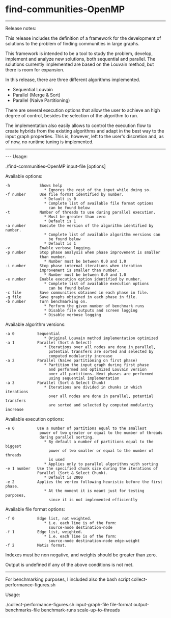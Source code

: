 # find-communities-OpenMP

*************************************************************************************************************************

Release notes:

This release includes the definition of a framework for the development of solutions to 
the problem of finding communities in large graphs. 

This framework is intended to be a tool to study the problem, develop, implement and 
analyze new solutions, both sequential and parallel. The solutions currently implemented are based
on the Louvain method, but there is room for expansion. 

In this release, there are three different algorithms implemented. 
 - Sequential Louvain
 - Parallel (Merge & Sort)
 - Parallel (Naive Partitioning)

There are several execution options that allow the user to achieve an high degree of control,
besides the selection of the algorithm to run. 

The implementation also easily allows to control the execution flow to create hybrids from 
the existing algorithms and adapt in the best way to the input graph properties. This is, 
however, left to the user's discretion and, as of now, no runtime tuning is implemented.

********************************************************************************


--- Usage:

./find-communities-OpenMP input-file [options]

Available options:

	-h             Shows help
	                 * Ignores the rest of the input while doing so.
	-f number      Use file format identified by number.
	                 * Default is 0
	                 * Complete list of available file format options
	                   can be found below
	-t             Number of threads to use during parallel execution.
	                 * Must be greater than zero
	                 * Default is 1
	-a number      Execute the version of the algorithm identified by number.
	                 * Complete list of available algorithm versions can
	                   be found below
	                 * Default is 1
	-v             Enable verbose logging.
	-p number      Stop phase analysis when phase improvement is smaller
	               than number.
	                 * Number must be between 0.0 and 1.0
	-i number      Stop phase internal iterations when iteration
	               improvement is smaller than number.
	                 * Number must be between 0.0 and 1.0
	-e number      Enable execution option identified by number.
	                 * Complete list of available execution options
	                   can be found below
	-c file        Save communities obtained in each phase in file.
	-g file        Save graphs obtained in each phase in file.
	-b number      Turn benchmarking on.
	                 * Perform the given number of benchmark runs
	                 * Disable file outputs and screen logging
	                 * Disable verbose logging

Available algorithm versions:

	-a 0          Sequential
	                 * Original Louvain method implementation optimized
	-a 1          Parallel (Sort & Select)
	                 * Iterations over all nodes are done in parallel,
	                   potential transfers are sorted and selected by
	                   computed modularity increase
	-a 2          Parallel (Naive partitioning on first phase)
	                 * Partition the input graph during first phase
	                   and performed and optimized Louvain version
	                   over all partitions. Next phases are performed
	                   using sequential implementation
	-a 3          Parallel (Sort & Select Chunk)
	                 * Iterations are divided in chunks in which iterations
	                   over all nodes are done in parallel, potential transfers
	                   are sorted and selected by computed modularity increase

Available execution options:

	-e 0          Use a number of partitions equal to the smallest
	               power of two greater or equal to the number of threads
	               during parallel sorting.
	                 * By default a number of partitions equal to the biggest
	                   power of two smaller or equal to the number of threads
	               	   is used
	                 * Applies only to parallel algorithms with sorting
	-e 1 number   Use the specified chunk size during the iterations of
	              Parallel (Sort & Select Chunk).
	                 * Default is 2000
	-e 2          Applies the vertex following heuristic before the first phase.
	                 * At the moment it is meant just for testing purposes,
	                   since it is not implemented efficiently

Available file format options:

	-f 0          Edge list, not weighted.
	                 * i.e. each line is of the form:
	                   source-node destination-node
	-f 1          Edge list, weighted.
	                 * i.e. each line is of the form:
	                   source-node destination-node edge-weight
	-f 2          Metis format.

Indexes must be non negative, and weights should be greater than zero.

Output is undefined if any of the above conditions is not met.


********************************************************************************

For benchmarking purposes, I included also the bash script collect-performance-figures.sh

Usage:

./collect-performance-figures.sh input-graph-file file-format output-benchmarks-file benchmark-runs scale-up-to-threads


